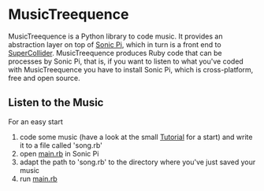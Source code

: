 # MusicTreequence
MusicTreequence is a Python library to code music. It provides an abstraction layer on top of [Sonic Pi](http://sonic-pi.net/), which in turn is a front end to [SuperCollider](http://supercollider.github.io/). MusicTreequence produces Ruby code that can be processes by Sonic Pi, that is, if you want to listen to what you've coded with MusicTreequence you have to install Sonic Pi, which is cross-platform, free and open source.
## Listen to the Music
For an easy start
 1. code some music (have a look at the small [Tutorial](./Tutorial.ipynb) for a start) and write it to a file called 'song.rb'
 1. open [main.rb](./main.rb) in Sonic Pi
 1. adapt the path to 'song.rb' to the directory where you've just saved your music
 1. run [main.rb](./main.rb)
